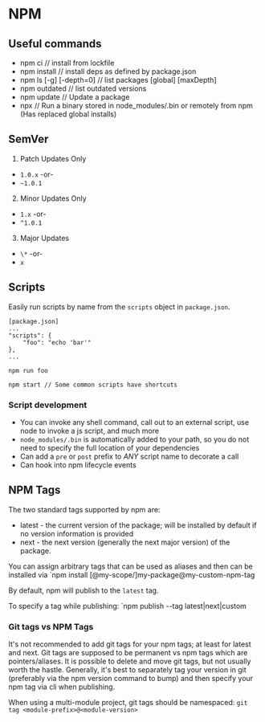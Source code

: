 # NPM

## Useful commands
* npm ci // install from lockfile
* npm install // install deps as defined by package.json
* npm ls [-g] [-depth=0] // list packages [global] [maxDepth]
* npm outdated // list outdated versions
* npm update // Update a package
* npx <command> // Run a binary stored in node_modules/.bin or remotely from npm (Has replaced global installs)

## SemVer

1. Patch Updates Only
  * `1.0.x` -or-
  * `~1.0.1`
2. Minor Updates Only
  * `1.x` -or-
  * `^1.0.1`
3. Major Updates
  * `\*` -or-
  * `x`

## Scripts

Easily run scripts by name from the `scripts` object in `package.json`.

```
[package.json]
...
"scripts": {
    "foo": "echo 'bar'"
},
...

npm run foo

npm start // Some common scripts have shortcuts
```

### Script development
* You can invoke any shell command, call out to an external script, use node to invoke a js script, and much more
* `node_modules/.bin` is automatically added to your path, so you do not need to specify the full location of your dependencies
* Can add a `pre` or `post` prefix to _*ANY*_ script name to decorate a call
* Can hook into npm lifecycle events

## NPM Tags

The two standard tags supported by npm are:

* latest - the current version of the package; will be installed by default if no version information is provided
* next - the next version (generally the next major version) of the package.

You can assign arbitrary tags that can be used as aliases and then can be installed via `npm install [@my-scope/]my-package@my-custom-npm-tag

By default, npm will publish to the `latest` tag.

To specify a tag while publishing:
`npm publish --tag latest|next|custom

### Git tags vs NPM Tags

It's not recommended to add git tags for your npm tags; at least for latest and next.  Git tags are supposed to be permanent vs npm tags which are pointers/aliases.
It is possible to delete and move git tags, but not usually worth the hastle.  Generally, it's best to separately tag your version in git (preferably via the npm version command to bump)
and then specify your npm tag via cli when publishing.

When using a multi-module project, git tags should be namespaced: `git tag <module-prefix>@<module-version>`
